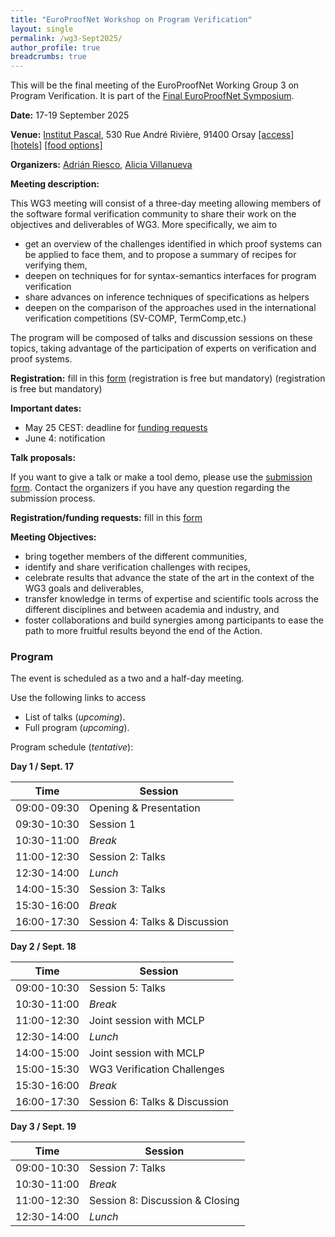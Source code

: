 ```yaml
---
title: "EuroProofNet Workshop on Program Verification"
layout: single
permalink: /wg3-Sept2025/
author_profile: true
breadcrumbs: true
---
```


This will be the final meeting of the EuroProofNet Working Group 3 on Program Verification. It is part of the [Final EuroProofNet Symposium](https://europroofnet.github.io/Symposium/).

**Date:** 17-19 September 2025

**Venue:**  [Institut Pascal](https://www.institut-pascal.universite-paris-saclay.fr/), 530 Rue André Rivière, 91400 Orsay [[access]](../Access) [[hotels]](../Hotels) [[food options]](../Food)

**Organizers:** [Adrián Riesco](https://maude.sip.ucm.es/~adrian/), [Alicia Villanueva](https://personales.upv.es/alvilga1/)

**Meeting description:**

This WG3 meeting will consist of a three-day meeting allowing members of the software formal verification community to share their work on the objectives and deliverables of WG3. More specifically, we aim to

 * get an overview of the challenges identified in which proof systems can be applied to face them, and to propose a summary of recipes for verifying them,
 * deepen on techniques for for syntax-semantics interfaces for program verification
 * share advances on inference techniques of specifications as helpers
 * deepen on the comparison of the approaches used in the international verification competitions (SV-COMP, TermComp,etc.) 

The program will be composed of talks and discussion sessions on these topics, taking advantage of the participation of experts on verification and proof systems.

**Registration:** fill in this [form](https://forms.gle/QLFzh3Ugv5WgkhZr7) (registration is free but mandatory) (registration is free but mandatory)

**Important dates:**
- May 25 CEST: deadline for [funding requests](https://forms.gle/QLFzh3Ugv5WgkhZr7)
- June 4: notification


**Talk proposals:**
 
 If you want to give a talk or make a tool demo, please use the [submission form](https://forms.office.com/e/xd4DT6XFpy). 
 Contact the organizers if you have any question regarding the submission process.

 **Registration/funding requests:** fill in this [form](https://forms.gle/QLFzh3Ugv5WgkhZr7)



<!--
**Output**

* Final [Report](./Report_WG3meetingOrsay.pdf).
* Some presentations and video recordings have been addded to the [program page](https://europroofnet.github.io/wg3-orsay25-program/).

**Program:** see [here](https://europroofnet.github.io/wg3-orsay24-program/) 
-->


**Meeting Objectives:**

<!--The meeting aims to:-->

  * bring together members of the different communities, 
  * identify and share verification challenges with recipes,
  * celebrate results that advance the state of the art in the context of the WG3 goals and deliverables,
  * transfer knowledge in terms of expertise and scientific tools across the different disciplines and between academia and industry, and
  * foster collaborations and build synergies among participants to ease the path to more fruitful results beyond the end of the Action.


<!-- In all cases, please [fill the same form](https://docs.google.com/forms/d/1TeOnw5RDcjfXmrayhQ6qBkYx4tqfooBW9Bmeqku1ltc).
  * **Case 1**: _You have a cool talk proposal_: please fill out the _optional_ fields of title, duration, and abstract.
  * **Case 2**: _You would like to apply for funding_: check the [eligibility rules](https://europroofnet.github.io/eligibility/) and please fill out all the _optional_ fields on second page of Google form. If you are not yet a member of EuroProofNet, please join it. If you are unsure of working group, please select WG3 because the event is being organized by WG3.
  * **Case 3**: _You would just like to attend the event without any talk proposal_: please fill out the _required_ (marked with *) fields of the Google form, leaving the _optional_ fields as blank. Being a member of EuroProofNet is not a requirement for this case. 
  -->

<!-- **Cost:** The event is free of cost for anyone interested but we may need to limit the number of participants. Hence, please utilize the "Short bio" field in the form to tell us about how you can benefit from the event. Also, please wait for the confirmation email before making travel arrangements. 
-->

<!--
**Reimbursement:** Participants selected for funding will have to organize their travel and accommodation by themselves. 
 * Membership of at least one WG of EPN is mandatory for reimbursement. Please [join here](https://e-services.cost.eu/action/CA20111/working-groups/apply) if you are not already a member.
 * Please note that any transport <100 km is not reimbursed as they are included in the daily allowance. Please check the [reimbursement rules](https://europroofnet.github.io/reimbursement-rules/) carefully so that there is no bad surprise after the meeting. The daily allowance (covering accommodation, local transport and meals) is fixed at 130 Euros.
-->


### Program

The event is scheduled as a two and a half-day meeting. 

Use the following links to access
* List of talks (_upcoming_). <!--[List of talks](https://europroofnet.github.io/wg3-sept2025-list-talks).-->
* Full program (_upcoming_).

Program schedule (_tentative_): 

**Day 1 / Sept. 17**

| Time      | Session |
| ----------- | ----------- |
| 09:00-09:30      | Opening & Presentation       |
| 09:30-10:30   | Session 1        |
| 10:30-11:00 | _Break_ |
| 11:00-12:30 | Session 2: Talks |
| 12:30-14:00 | _Lunch_ |
| 14:00-15:30 | Session 3: Talks |
| 15:30-16:00 | _Break_ |
| 16:00-17:30 | Session 4: Talks & Discussion |

**Day 2 / Sept. 18**

| Time      | Session |
| ----------- | ----------- |
| 09:00-10:30  | Session 5: Talks        |
| 10:30-11:00 | _Break_ |
| 11:00-12:30 | Joint session with MCLP |
| 12:30-14:00 | _Lunch_ |
| 14:00-15:00 | Joint session with MCLP |
| 15:00-15:30 | WG3 Verification Challenges |
| 15:30-16:00 | _Break_ |
| 16:00-17:30 | Session 6: Talks & Discussion |

**Day 3 / Sept. 19**

| Time      | Session |
| ----------- | ----------- |
| 09:00-10:30  | Session 7: Talks        |
| 10:30-11:00 | _Break_ |
| 11:00-12:30 | Session 8: Discussion & Closing |
| 12:30-14:00 | _Lunch_ |
